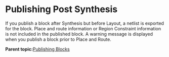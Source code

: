 # Publishing Post Synthesis

If you publish a block after Synthesis but before Layout, a netlist is exported for the block. Place and route information or Region Constraint information is not included in the published block. A warning message is displayed when you publish a block prior to Place and Route.

**Parent topic:**[Publishing Blocks](GUID-0FEEB3DE-88A0-4E90-B91B-E894B0921A02.md)

